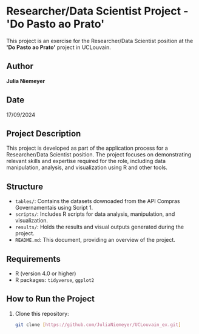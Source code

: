 # Researcher/Data Scientist Project - 'Do Pasto ao Prato'

This project is an exercise for the Researcher/Data Scientist position at the **'Do Pasto ao Prato'** project in UCLouvain.

## Author
**Julia Niemeyer**

## Date
17/09/2024

## Project Description
This project is developed as part of the application process for a Researcher/Data Scientist position. The project focuses on demonstrating relevant skills and expertise required for the role, including data manipulation, analysis, and visualization using R and other tools.

## Structure
- `tables/`: Contains the datasets downoaded from the API Compras Governamentais using Script 1.
- `scripts/`: Includes R scripts for data analysis, manipulation, and visualization.
- `results/`: Holds the results and visual outputs generated during the project.
- `README.md`: This document, providing an overview of the project.

## Requirements
- R (version 4.0 or higher)
- R packages: `tidyverse`, `ggplot2`

## How to Run the Project
1. Clone this repository:
   ```bash
   git clone [https://github.com/JuliaNiemeyer/UCLouvain_ex.git]


